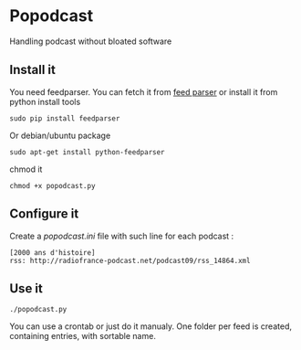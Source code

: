Popodcast
=========

Handling podcast without bloated software

Install it
----------

You need feedparser. You can fetch it from [feed parser](http://feedparser.org/)
or install it from python install tools

	sudo pip install feedparser

Or debian/ubuntu package

	sudo apt-get install python-feedparser

chmod it

	chmod +x popodcast.py

Configure it
------------

Create a _popodcast.ini_ file with such line for each podcast :

	[2000 ans d'histoire]
	rss: http://radiofrance-podcast.net/podcast09/rss_14864.xml

Use it
------

	./popodcast.py

You can use a crontab or just do it manualy. One folder per feed is created, containing entries, with sortable name.